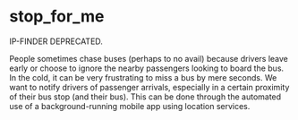 # stop_for_me

IP-FINDER DEPRECATED.

People sometimes chase buses (perhaps to no avail) because drivers leave early or choose to ignore the nearby passengers looking to board the bus. In the cold, it can be very frustrating to miss a bus by mere seconds.   We want to notify drivers of passenger arrivals, especially in a certain  proximity of their bus stop (and their bus). This can be done through the  automated use of a background-running mobile app using location services.
